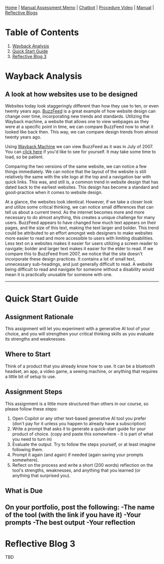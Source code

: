[Home](index.md) | [Manual Assessment Memo](manual_assessment_memo.md) | [Chatbot](chatbot.md) | [Procedure Video](procedure_video.md) | [Manual](manual.md) | [Reflective Blogs](reflective_blogs.md) 

# Table of Contents 
1. [Wayback Analysis](#wayback-analysis)
2. [Quick Start Guide](#quick-start-guide)
3. [Reflective Blog 3](#reflective-blog-3)
   
# Wayback Analysis
## A look at how websites use to be designed
Websites today look staggeringly different than how they use to ten, or even twenty years ago. [BuzzFeed](https://www.buzzfeed.com/) is a great example of how website design can change over time, incorporating new trends and standards. Utilizing the Wayback machine, a website that allows one to view webpages as they were at a specific point in time, we can compare BuzzFeed now to what it looked like back then. This way, we can compare design trends from almost twenty years ago.

Using [Wayback Machine](https://web.archive.org/) we can view BuzzFeed as it was in July of 2007. You can [click here](https://web.archive.org/web/20070701055444/http://buzzfeed.com/) if you'd like to see for yourself. It may take some time to load, so be patient.

Comparing the two versions of the same website, we can notice a few things immediately. We can notice that the layout of the website is still relatively the same with the site logo at the top and a navigation bar with quick links. This was, and still is, a common trend in website design that has dated back to the earliest websites. This design has become a standard and good-practice when it comes to website design.

At a glance, the websites look identical. However, if we take a closer look and utilize some critical thinking, we can notice small differences that can tell us about a current trend. As the internet becomes more and more necessary to do almost anything, this creates a unique challenge for many users. BuzzFeed appears to have changed how much text appears on their pages, and the size of this text, making the text larger and bolder. This trend could be attributed to an effort amongst web designers to make websites more easier to read and more accessible to users with limiting disabilities. Less text on a websites makes it easier for users utilizing a screen reader to navigate; bolder and larger text makes it easier for the elder to read. If we compare this to BuzzFeed from 2007, we notice that the site doesn't incorporate these design practices. It contains a lot of small text, unnecessary sub-headings, and just generally difficult to read. A website being difficult to read and navigate for someone without a disability would mean it is practically unusable for someone with one.



---
# Quick Start Guide

## Assignment Rationale 
This assignment will let you experiment with a generative AI tool of your choice, and you will strengthen your critical thinking skills as you evaluate its strengths and weaknesses.

## Where to Start
Think of a product that you already know how to use. It can be a bluetooth headset, an app, a video game, a sewing machine, or anything that requires a little bit of setup to use.

## Assignment Steps
This assignment is a little more structured than others in our course, so please follow these steps:
1. Open Copilot or any other text-based generative AI tool you prefer (don't pay for it unless you happen to already have a subscription)
2. Write a prompt that asks it to generate a quick-start guide for your product of choice. (copy and paste this somewhere - it is part of what you need to turn in)
3. Evaluate the output. Try to follow the steps yourself, or at least imagine following them.
4. Prompt it again (and again) if needed (again saving your prompts somewhere).
5. Reflect on the process and write a short (200 words) reflection on the tool's strengths, weaknesses, and anything that you learned (or anything that surprised you).

## What is Due
On your portfolio, post the following:
-The name of the tool (with the link if you have it)
-Your prompts
-The best output 
-Your reflection 
---
# Reflective Blog 3
TBD
